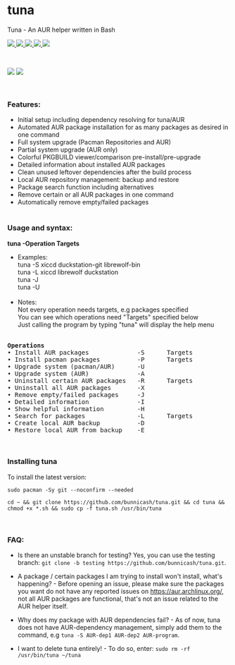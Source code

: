# tuna
Tuna - An AUR helper written in Bash <br>

<p>
    <a href="https://github.com/bunnicash/tuna">
        <img src="https://img.shields.io/github/stars/bunnicash/tuna?style=flat-square">
    </a>
    <a href="https://github.com/bunnicash/tuna/blob/main/LICENSE">
        <img src="https://img.shields.io/github/license/bunnicash/tuna?style=flat-square">
    </a>
    <a href="https://github.com/bunnicash/tuna/issues">
        <img src="https://img.shields.io/github/issues/bunnicash/tuna?style=flat-square">
    </a>
    <a href="https://github.com/bunnicash/tuna">
        <img src="https://img.shields.io/tokei/lines/github/bunnicash/tuna?style=flat-square">
    </a>
    <a href="https://github.com/bunnicash/tuna">
        <img src="https://img.shields.io/github/last-commit/bunnicash/tuna?style=flat-square">
    </a>
</p>
<br>

<p float="left">
    <img src="https://i.imgur.com/syYXtE2.png" />
    <img src="https://i.imgur.com/YiNVjVJ.png" />
</p>
<br>

### Features:
- Initial setup including dependency resolving for tuna/AUR
- Automated AUR package installation for as many packages as desired in one command
- Full system upgrade (Pacman Repositories and AUR)
- Partial system upgrade (AUR only)
- Colorful PKGBUILD viewer/comparison pre-install/pre-upgrade
- Detailed information about installed AUR packages
- Clean unused leftover dependencies after the build process
- Local AUR repository management: backup and restore
- Package search function including alternatives
- Remove certain or all AUR packages in one command
- Automatically remove empty/failed packages
<br><br>

### Usage and syntax:
<b>tuna -Operation Targets</b><br>
- Examples: <br>
tuna -S xiccd duckstation-git librewolf-bin <br>
tuna -L xiccd librewolf duckstation <br>
tuna -J <br>
tuna -U <br><br>
- Notes: <br>
Not every operation needs targets, e.g packages specified <br>
You can see which operations need "Targets" specified below <br>
Just calling the program by typing "tuna" will display the help menu <br><br>

<pre><b>Operations</b>
• Install AUR packages             -S      Targets
• Install pacman packages          -P      Targets
• Upgrade system (pacman/AUR)      -U
• Upgrade system (AUR)             -A
• Uninstall certain AUR packages   -R      Targets
• Uninstall all AUR packages       -X
• Remove empty/failed packages     -J
• Detailed information             -I
• Show helpful information         -H
• Search for packages              -L      Targets
• Create local AUR backup          -D
• Restore local AUR from backup    -E
</pre><br>

### Installing tuna
To install the latest version:
```
sudo pacman -Sy git --noconfirm --needed
```
```
cd ~ && git clone https://github.com/bunnicash/tuna.git && cd tuna && chmod +x *.sh && sudo cp -f tuna.sh /usr/bin/tuna
```
<br>

### FAQ:
- Is there an unstable branch for testing? Yes, you can use the testing branch: `git clone -b testing https://github.com/bunnicash/tuna.git`. <br>

- A package / certain packages I am trying to install won't install, what's happening? - Before opening an issue, please make sure the packages you want do not have any reported issues on https://aur.archlinux.org/, not all AUR packages are functional, that's not an issue related to the AUR helper itself. <br>

- Why does my package with AUR dependencies fail? - As of now, tuna does not have AUR-dependency management, simply add them to the command, e.g `tuna -S AUR-dep1 AUR-dep2 AUR-program`. <br>

- I want to delete tuna entirely! - To do so, enter: `sudo rm -rf /usr/bin/tuna ~/tuna` <br><br>
